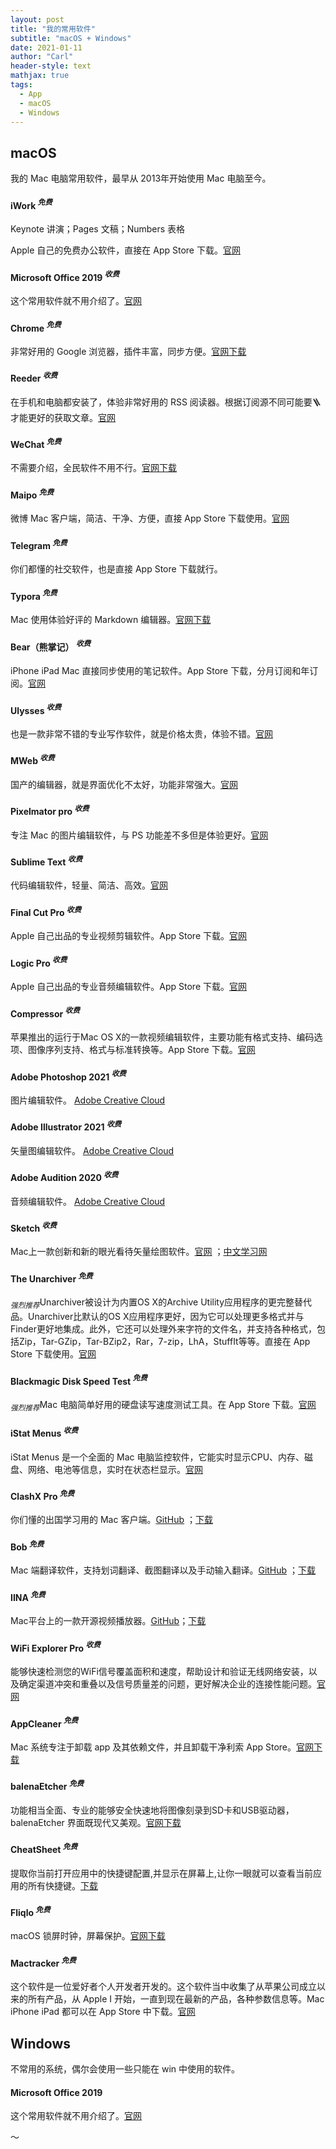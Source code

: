```yaml
---
layout: post
title: "我的常用软件"
subtitle: "macOS + Windows"
date: 2021-01-11
author: "Carl"
header-style: text
mathjax: true
tags: 
  - App
  - macOS
  - Windows
---
```




## macOS

我的 Mac 电脑常用软件，最早从 2013年开始使用 Mac 电脑至今。



#### iWork $^{免费}$

Keynote 讲演；Pages 文稿；Numbers 表格

Apple 自己的免费办公软件，直接在 App Store 下载。[官网](https://www.apple.com.cn/iwork/)



#### Microsoft Office 2019 $^{收费}$

这个常用软件就不用介绍了。[官网](https://www.microsoftstore.com.cn/software/office)



#### Chrome $^{免费}$

非常好用的 Google 浏览器，插件丰富，同步方便。[官网下载](https://www.google.com/chrome)



#### Reeder $^{收费}$

在手机和电脑都安装了，体验非常好用的 RSS 阅读器。根据订阅源不同可能要🪜才能更好的获取文章。[官网](https://reederapp.com)



#### WeChat $^{免费}$

不需要介绍，全民软件不用不行。[官网下载](https://mac.weixin.qq.com)



#### Maipo $^{免费}$

微博 Mac 客户端，简洁、干净、方便，直接 App Store 下载使用。[官网](http://weiboformac.sinaapp.com)



#### Telegram $^{免费}$

你们都懂的社交软件，也是直接 App Store 下载就行。



#### Typora $^{免费}$

Mac 使用体验好评的 Markdown 编辑器。[官网下载](https://www.typora.io)



#### Bear（熊掌记） $^{收费}$

iPhone iPad Mac 直接同步使用的笔记软件。App Store 下载，分月订阅和年订阅。[官网](https://bear.app)



#### Ulysses $^{收费}$

也是一款非常不错的专业写作软件，就是价格太贵，体验不错。[官网](https://ulysses.app)



#### MWeb $^{收费}$

国产的编辑器，就是界面优化不太好，功能非常强大。[官网](https://zh.mweb.im)



#### Pixelmator pro $^{收费}$

专注 Mac 的图片编辑软件，与 PS 功能差不多但是体验更好。[官网](https://www.pixelmator.com/pro)



#### Sublime Text $^{收费}$

代码编辑软件，轻量、简洁、高效。[官网](http://www.sublimetext.com)



#### Final Cut Pro $^{收费}$

Apple 自己出品的专业视频剪辑软件。App Store 下载。[官网](https://www.apple.com.cn/final-cut-pro)



#### Logic Pro $^{收费}$

Apple 自己出品的专业音频编辑软件。App Store 下载。[官网](https://www.apple.com.cn/logic-pro)



#### Compressor $^{收费}$

苹果推出的运行于Mac OS X的一款视频编辑软件，主要功能有格式支持、编码选项、图像序列支持、格式与标准转换等。App Store 下载。[官网](https://www.apple.com.cn/final-cut-pro/compressor)



#### Adobe Photoshop 2021 $^{收费}$

图片编辑软件。 [Adobe Creative Cloud](https://www.adobe.com/cn/creativecloud/catalog/desktop.html)



#### Adobe Illustrator 2021 $^{收费}$

矢量图编辑软件。 [Adobe Creative Cloud](https://www.adobe.com/cn/creativecloud/catalog/desktop.html)



#### Adobe Audition 2020 $^{收费}$

音频编辑软件。 [Adobe Creative Cloud](https://www.adobe.com/cn/creativecloud/catalog/desktop.html)



#### Sketch $^{收费}$

Mac上一款创新和新的眼光看待矢量绘图软件。[官网](https://www.sketch.com) ；[中文学习网](http://www.sketchcn.com)



#### The Unarchiver $^{免费}$

$_{强烈推荐}$Unarchiver被设计为内置OS X的Archive Utility应用程序的更完整替代品。Unarchiver比默认的OS X应用程序更好，因为它可以处理更多格式并与Finder更好地集成。此外，它还可以处理外来字符的文件名，并支持各种格式，包括Zip，Tar-GZip，Tar-BZip2，Rar，7-zip，LhA，StuffIt等等。直接在 App Store 下载使用。[官网](https://www.theunarchiver.com)



#### Blackmagic Disk Speed Test $^{免费}$

$_{强烈推荐}$Mac 电脑简单好用的硬盘读写速度测试工具。在 App Store 下载。[官网](https://www.blackmagicdesign.com/media/release/20190808-04)



#### iStat Menus $^{收费}$

iStat Menus 是一个全面的 Mac 电脑监控软件，它能实时显示CPU、内存、磁盘、网络、电池等信息，实时在状态栏显示。[官网](https://bjango.com/mac/istatmenus)



#### ClashX Pro $^{免费}$

你们懂的出国学习用的 Mac 客户端。[GitHub](https://github.com/yichengchen/clashX) ；[下载](https://github.com/yichengchen/clashX/releases)



#### Bob $^{免费}$

Mac 端翻译软件，支持划词翻译、截图翻译以及手动输入翻译。[GitHub](https://github.com/ripperhe/Bob) ；[下载](https://ripperhe.gitee.io/bob)



#### IINA $^{免费}$

Mac平台上的一款开源视频播放器。[GitHub](https://github.com/iina/iina)；[下载](https://iina.io)



#### WiFi Explorer Pro $^{收费}$

能够快速检测您的WiFi信号覆盖面积和速度，帮助设计和验证无线网络安装，以及确定渠道冲突和重叠以及信号质量差的问题，更好解决企业的连接性能问题。[官网](https://www.intuitibits.com/products/wifi-explorer-pro)



#### AppCleaner $^{免费}$

Mac 系统专注于卸载 app 及其依赖文件，并且卸载干净利索 App Store。[官网下载](http://freemacsoft.net/appcleaner)



#### balenaEtcher $^{免费}$

功能相当全面、专业的能够安全快速地将图像刻录到SD卡和USB驱动器，balenaEtcher 界面既现代又美观。[官网下载](https://www.balena.io/etcher)



#### CheatSheet $^{免费}$

提取你当前打开应用中的快捷键配置,并显示在屏幕上,让你一眼就可以查看当前应用的所有快捷键。[下载](https://mediaatelier.com/CheatSheet/)



#### Fliqlo $^{免费}$

macOS 锁屏时钟，屏幕保护。[官网下载](https://fliqlo.com/#/screensaver)



#### Mactracker $^{免费}$

这个软件是一位爱好者个人开发者开发的。这个软件当中收集了从苹果公司成立以来的所有产品，从 Apple I 开始，一直到现在最新的产品，各种参数信息等。Mac iPhone iPad 都可以在 App Store 中下载。[官网](http://mactracker.ca)








## Windows



不常用的系统，偶尔会使用一些只能在 win 中使用的软件。



#### Microsoft Office 2019

这个常用软件就不用介绍了。[官网](https://www.microsoftstore.com.cn/software/office)



～





